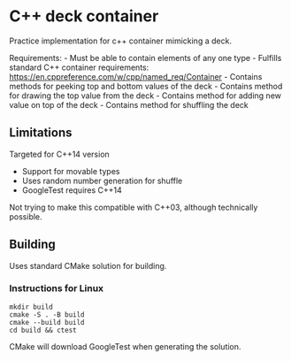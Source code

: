 # C++ deck container

Practice implementation for c++ container mimicking a deck.

Requirements:
    - Must be able to contain elements of any one type
    - Fulfills standard C++ container requirements: https://en.cppreference.com/w/cpp/named_req/Container
    - Contains methods for peeking top and bottom values of the deck
    - Contains method for drawing the top value from the deck
    - Contains method for adding new value on top of the deck
    - Contains method for shuffling the deck

## Limitations

Targeted for C++14 version
- Support for movable types
- Uses random number generation for shuffle
- GoogleTest requires C++14

Not trying to make this compatible with C++03, although technically possible.

## Building

Uses standard CMake solution for building.

### Instructions for Linux

    mkdir build
    cmake -S . -B build
    cmake --build build
    cd build && ctest

CMake will download GoogleTest when generating the solution.

